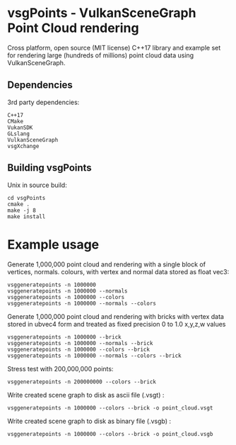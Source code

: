 # vsgPoints - VulkanSceneGraph Point Cloud rendering

Cross platform, open source (MIT license) C++17 library and example set for rendering large (hundreds of millions) point cloud data using VulkanSceneGraph.

## Dependencies

3rd party dependencies:

    C++17
    CMake
    VukanSDK
    GLslang
    VulkanSceneGraph
    vsgXchange

## Building vsgPoints

Unix in source build:

    cd vsgPoints
    cmake .
    make -j 8
    make install

# Example usage

Generate 1,000,000 point cloud and rendering with a single block of vertices, normals. colours, with vertex and normal data stored as float vec3:

    vsggeneratepoints -n 1000000
    vsggeneratepoints -n 1000000 --normals
    vsggeneratepoints -n 1000000 --colors
    vsggeneratepoints -n 1000000 --normals --colors

Generate 1,000,000 point cloud and rendering with bricks with vertex data stored in ubvec4 form and treated as fixed precision 0 to 1.0 x,y,z,w values

    vsggeneratepoints -n 1000000 --brick
    vsggeneratepoints -n 1000000 --normals --brick
    vsggeneratepoints -n 1000000 --colors --brick
    vsggeneratepoints -n 1000000 --normals --colors --brick

Stress test with 200,000,000 points:

    vsggeneratepoints -n 200000000 --colors --brick

Write created scene graph to disk as ascii file (.vsgt) :

    vsggeneratepoints -n 1000000 --colors --brick -o point_cloud.vsgt

Write created scene graph to disk as binary file (.vsgb) :

    vsggeneratepoints -n 1000000 --colors --brick -o point_cloud.vsgb
